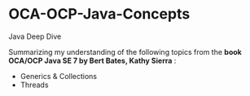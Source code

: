 # OCA-OCP-Java-Concepts
Java Deep Dive

Summarizing my understanding of the following topics from the **book OCA/OCP Java SE 7 by Bert Bates, Kathy Sierra** :

- Generics & Collections    
- Threads  
